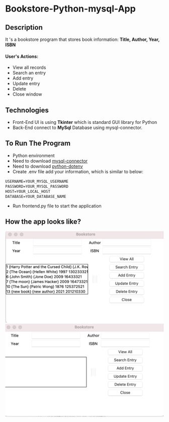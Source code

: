 # Bookstore-Python-mysql-App
## Description
It 's a bookstore program that stores book information:
**Title, Author, Year, ISBN**

#### User's Actions:
- View all records
- Search an entry
- Add entry
- Update entry
- Delete
- Close window
## Technologies
- Front-End UI is using **Tkinter** which is standard GUI library for Python
- Back-End connect to **MySql** Database using mysql-connector.
## To Run The Program
- Python environment
- Need to download [mysql-connector](https://pypi.org/project/mysql-connector-python/)
- Need to download [python-dotenv](https://pypi.org/project/python-dotenv/)
- Create .env file add your information, which is similar to below:
```
USERNAME=YOUR_MYSQL_USERNAME
PASSWORD=YOUR_MYSQL_PASSWORD
HOST=YOUR_LOCAL_HOST
DATABASE=YOUR_DATABASE_NAME
```
- Run frontend.py file to start the application
## How the app looks like?
![Image of App](./imgs/temp1.png)
![Image of App](./imgs/temp2.png)
